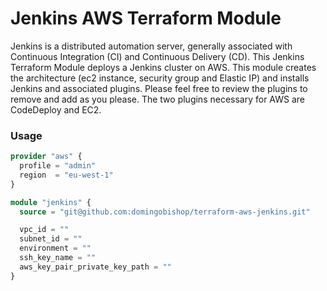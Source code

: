 # Jenkins AWS Terraform Module

Jenkins is a distributed automation server, generally associated with Continuous Integration (CI) and Continuous Delivery (CD). This Jenkins Terraform Module deploys a Jenkins cluster on AWS. This module creates the architecture (ec2 instance, security group and Elastic IP) and installs Jenkins and associated plugins. Please feel free to review the plugins to remove and add as you please. The two plugins necessary for AWS are CodeDeploy and EC2.

### Usage

```terraform
provider "aws" {
  profile = "admin"
  region  = "eu-west-1"
}

module "jenkins" {
  source = "git@github.com:domingobishop/terraform-aws-jenkins.git"

  vpc_id = ""
  subnet_id = ""
  environment = ""
  ssh_key_name = ""
  aws_key_pair_private_key_path = ""
}
```
